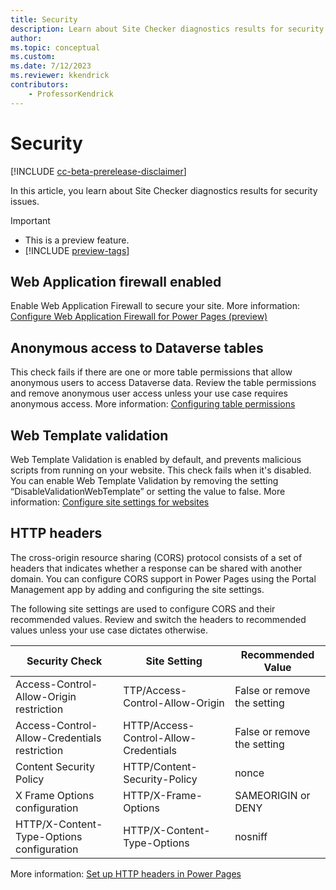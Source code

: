 ```yaml
---
title: Security
description: Learn about Site Checker diagnostics results for security issues.
author: 
ms.topic: conceptual
ms.custom: 
ms.date: 7/12/2023
ms.reviewer: kkendrick
contributors:
    - ProfessorKendrick
---
```

# Security 

[!INCLUDE [cc-beta-prerelease-disclaimer](../includes/cc-beta-prerelease-disclaimer.md)]

In this article, you learn about Site Checker diagnostics results for security issues. 

> [!IMPORTANT]
> - This is a preview feature.
> - [!INCLUDE [preview-tags](../includes/cc-preview-features-definition.md)]

## Web Application firewall enabled 
Enable Web Application Firewall to secure your site. More information: [Configure Web Application Firewall for Power Pages (preview)](configure-web-application-firewall.md)

## Anonymous access to Dataverse tables 
This check fails if there are one or more table permissions that allow anonymous users to access Dataverse data. Review the table permissions and remove anonymous user access unless your use case requires anonymous access. More information: [Configuring table permissions](table-permissions.md)

## Web Template validation
Web Template Validation is enabled by default, and prevents malicious scripts from running on your website. This check fails when it's disabled. You can enable Web Template Validation by removing the setting “DisableValidationWebTemplate” or setting the value to false. More information: [Configure site settings for websites](../configure/configure-site-settings.md) 

## HTTP headers
The cross-origin resource sharing (CORS) protocol consists of a set of headers that indicates whether a response can be shared with another domain. You can configure CORS support in Power Pages using the Portal Management app by adding and configuring the site settings. 

The following site settings are used to configure CORS and their recommended values. Review and switch the headers to recommended values unless your use case dictates otherwise. 

|Security Check  |Site Setting  |Recommended Value  |
|---------|---------|---------|
|Access-Control-Allow-Origin restriction      |TTP/Access-Control-Allow-Origin          |False or remove the setting          |
|Access-Control-Allow-Credentials restriction      |HTTP/Access-Control-Allow-Credentials          |False or remove the setting         |
|Content Security Policy    |HTTP/Content-Security-Policy          |nonce          |
|X Frame Options configuration     |HTTP/X-Frame-Options          |SAMEORIGIN or DENY          |
|HTTP/X-Content-Type-Options configuration      |HTTP/X-Content-Type-Options         |nosniff          |

More information: [Set up HTTP headers in Power Pages](../configure/cors-support.md) 


